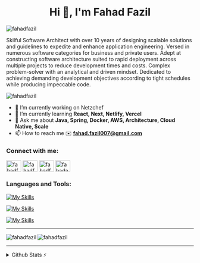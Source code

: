 <h1 align="center">Hi 👋, I'm Fahad Fazil</h1>
<p align="left"> <img src="https://komarev.com/ghpvc/?username=fahadfazil&label=Profile%20views&color=0e75b6&style=flat" alt="fahadfazil" /> </p>
<p align="left">Skilful Software Architect with over 10 years of designing scalable solutions and guidelines to expedite and enhance application engineering. Versed in numerous software categories for business and private users. Adept at constructing software architecture suited to rapid deployment across multiple projects to reduce development times and costs. Complex problem-solver with an analytical and driven mindset. Dedicated to achieving demanding development objectives according to tight schedules while producing impeccable code.</p>
<p align="left"> <img src="https://github-profile-trophy.vercel.app/?username=fahadfazil&row=1" alt="fahadfazil" /></a> </p>

- 🔭 I’m currently working on Netzchef
- 🌱 I’m currently learning **React, Next, Netlify, Vercel**
- 💬 Ask me about **Java, Spring, Docker, AWS, Architecture, Cloud Native, Scale**
- 📫 How to reach me ✉️ **fahad.fazil007@gmail.com**


<h3 align="left">Connect with me:</h3>
<p align="left">
<a href="https://twitter.com/fahadfazil" target="blank"><img align="center" src="https://raw.githubusercontent.com/rahuldkjain/github-profile-readme-generator/master/src/images/icons/Social/twitter.svg" alt="fahadfazil" height="30" width="40" /></a>
<a href="https://linkedin.com/in/fahadfazil" target="blank"><img align="center" src="https://raw.githubusercontent.com/rahuldkjain/github-profile-readme-generator/master/src/images/icons/Social/linked-in-alt.svg" alt="fahadfazil" height="30" width="40" /></a>
<a href="https://stackoverflow.com/users/2243023/fahad-fazil" target="blank"><img align="center" src="https://raw.githubusercontent.com/rahuldkjain/github-profile-readme-generator/master/src/images/icons/Social/stack-overflow.svg" alt="fahadfazil" height="30" width="40" /></a>
<a href="https://instagram.com/fahadafzil" target="blank"><img align="center" src="https://raw.githubusercontent.com/rahuldkjain/github-profile-readme-generator/master/src/images/icons/Social/instagram.svg" alt="fahadafzil" height="30" width="40" /></a>
</p>

<h3 align="left">Languages and Tools:</h3>

[![My Skills](https://skillicons.dev/icons?i=bash,github,idea,grafana,postman,mysql,postgres,mongodb,redis,stackoverflow)](https://skillicons.dev)

[![My Skills](https://skillicons.dev/icons?i=java,kotlin,hibernate,maven,spring,aws,azure,gcp,kubernetes,linux,nginx,rabbitmq)](https://skillicons.dev)

[![My Skills](https://skillicons.dev/icons?i=ts,react,materialui,nextjs,netlify)](https://skillicons.dev)


<hr/>


<p><img align="left" src="https://github-readme-stats-fawn-zeta.vercel.app/api/top-langs?username=fahadfazil&show_icons=true&hide=html,css,php&locale=en" alt="fahadfazil" /></p>
<p><img align="center" src="https://github-readme-stats-fawn-zeta.vercel.app/api?username=fahadfazil&show_icons=true&locale=en" alt="fahadfazil" /></p>

<hr/>

<details>
  <summary>Github Stats ⚡</summary>
  
  <a href="#">![Github stats](https://github-readme-stats-fawn-zeta.vercel.app/api?username=fahadfazil&theme=blueberry&count_private=true&hide_border=true&line_height=20)</a>
  
  <a href="#">![Top Langs](https://github-readme-stats-fawn-zeta.vercel.app/api/top-langs/?username=fahadfazil&layout=compact&theme=blueberry&count_private=true&hide_border=true)</a>
  
</details>
